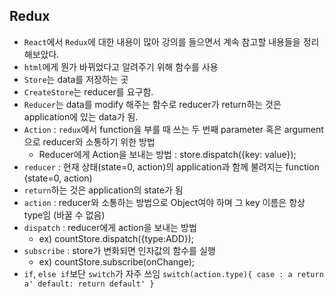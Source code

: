 ## **Redux**

- `React`에서 `Redux`에 대한 내용이 많아 강의를 들으면서 계속 참고할 내용들을 정리해보았다.
- `html`에게 뭔가 바뀌었다고 알려주기 위해 함수를 사용
- `Store`는 data를 저장하는 곳
- `CreateStore`는 reducer를 요구함.
- `Reducer`는 data를 modify 해주는 함수로 reducer가 return하는 것은 application에 있는 data가 됨.
- `Action` : `redux`에서 function을 부를 때 쓰는 두 번째 parameter 혹은 argument으로 reducer와 소통하기 위한 방법
  - Reducer에게 Action을 보내는 방법 : store.dispatch({key: value});
- `reducer` : 현재 상태(state=0, action)의 application과 함께 불려지는 function (state=0, action)
- `return`하는 것은 application의 state가 됨
- `action` : reducer와 소통하는 방법으로 Object여야 하며 그 key 이름은 항상 type임 (바꿀 수 없음)
- `dispatch` : reducer에게 action을 보내는 방법
  - ex) countStore.dispatch({type:ADD});
- `subscribe` : store가 변화되면 인자값의 함수를 실행
  - ex) countStore.subscribe(onChange);
- `if`, `else if`보단 `switch`가 자주 쓰임
  `switch(action.type){ case : a return a' default: return default' }`
